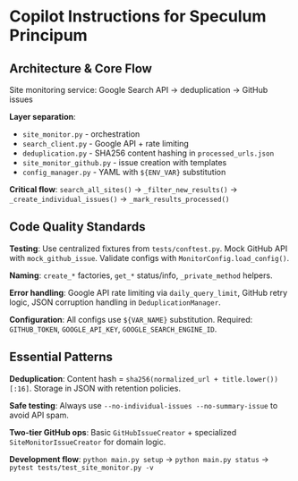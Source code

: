 # Copilot Instructions for Speculum Principum

## Architecture & Core Flow
Site monitoring service: Google Search API → deduplication → GitHub issues

**Layer separation**:
- `site_monitor.py` - orchestration
- `search_client.py` - Google API + rate limiting  
- `deduplication.py` - SHA256 content hashing in `processed_urls.json`
- `site_monitor_github.py` - issue creation with templates
- `config_manager.py` - YAML with `${ENV_VAR}` substitution

**Critical flow**: `search_all_sites()` → `_filter_new_results()` → `_create_individual_issues()` → `_mark_results_processed()`

## Code Quality Standards

**Testing**: Use centralized fixtures from `tests/conftest.py`. Mock GitHub API with `mock_github_issue`. Validate configs with `MonitorConfig.load_config()`.

**Naming**: `create_*` factories, `get_*` status/info, `_private_method` helpers.

**Error handling**: Google API rate limiting via `daily_query_limit`, GitHub retry logic, JSON corruption handling in `DeduplicationManager`.

**Configuration**: All configs use `${VAR_NAME}` substitution. Required: `GITHUB_TOKEN`, `GOOGLE_API_KEY`, `GOOGLE_SEARCH_ENGINE_ID`.

## Essential Patterns

**Deduplication**: Content hash = `sha256(normalized_url + title.lower())[:16]`. Storage in JSON with retention policies.

**Safe testing**: Always use `--no-individual-issues --no-summary-issue` to avoid API spam.

**Two-tier GitHub ops**: Basic `GitHubIssueCreator` + specialized `SiteMonitorIssueCreator` for domain logic.

**Development flow**: `python main.py setup` → `python main.py status` → `pytest tests/test_site_monitor.py -v`